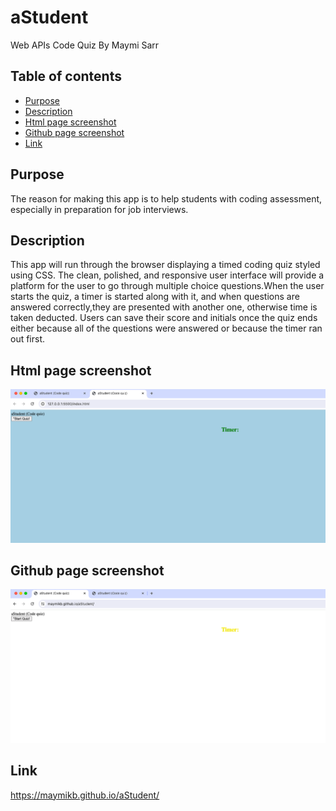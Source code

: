 # aStudent
Web APIs Code Quiz
By Maymi Sarr


 
## Table of contents
- [Purpose](#purpose)
- [Description](#description)
- [Html page screenshot](#screenshot)
- [Github page screenshot](#screenshot)
- [Link](#link)


## Purpose 
The reason for making this app is to help students with coding assessment, especially in preparation for job interviews. 


## Description
This app will run through the browser displaying a timed coding quiz styled using CSS. The clean, polished, and responsive user interface will provide a platform for the user to go through multiple choice questions.When the user starts the quiz, a timer is started along with it, and when questions are answered correctly,they are presented with another one, otherwise time is taken deducted. Users can save their score and initials once the quiz ends either because all of the questions were answered or because the timer ran out first.


## Html page screenshot
![](htmlPage.png)

## Github page screenshot
![](githubPage.png)



## Link
https://maymikb.github.io/aStudent/


